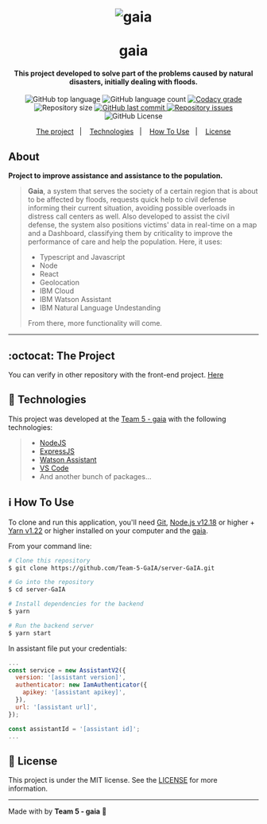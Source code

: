 <h1 align="center">
    <img alt="gaia" src="https://res.cloudinary.com/dy7l1wk3y/image/upload/v1595578141/Github_Explorer_y2p07w.gif" />
    <br>
    <br>
    gaia
    <br>
</h1>

<h4 align="center">
  This project developed to solve part of the problems caused by natural disasters, initially dealing with floods.
</h4>

<p align="center">
  <img alt="GitHub top language" src="https://img.shields.io/github/languages/top/Team-5-GaIA/server-GaIA.svg">

  <img alt="GitHub language count" src="https://img.shields.io/github/languages/count/Team-5-GaIA/server-GaIA.svg">

  <a href="https://www.codacy.com/app/Team-5-GaIA/game-endless-runner?utm_source=github.com&amp;utm_medium=referral&amp;utm_content=Team-5-GaIA/server-GaIA&amp;utm_campaign=Badge_Grade">
    <img alt="Codacy grade" src="https://api.codacy.com/project/badge/Grade/691b85e51bf240b997ae6ff82ea41590">
  </a>

  <img alt="Repository size" src="https://img.shields.io/github/repo-size/Team-5-GaIA/server-GaIA.svg">
  <a href="https://github.com/Team-5-GaIA/server-GaIA/commits/master">
    <img alt="GitHub last commit" src="https://img.shields.io/github/last-commit/Team-5-GaIA/server-GaIA.svg">
  </a>

  <a href="https://github.com/Team-5-GaIA/server-GaIA/issues">
    <img alt="Repository issues" src="https://img.shields.io/github/issues/Team-5-GaIA/server-GaIA.svg">
  </a>

  <img alt="GitHub License" src="https://img.shields.io/github/license/Team-5-GaIA/server-GaIA.svg">
</p>

<p align="center">
  <a href="#octocat-the-project">The project</a>&nbsp;&nbsp;&nbsp;|&nbsp;&nbsp;&nbsp;
  <a href="#rocket-technologies">Technologies</a>&nbsp;&nbsp;&nbsp;|&nbsp;&nbsp;&nbsp;
  <a href="#information_source-how-to-use">How To Use</a>&nbsp;&nbsp;&nbsp;|&nbsp;&nbsp;&nbsp;
  <a href="#memo-license">License</a>
</p>

## About

**Project to improve assistance and assistance to the population.**
> **Gaia**, a system that serves the society of a certain region that is about to be affected by floods, requests quick help to civil defense informing their current situation, avoiding possible overloads in distress call centers as well. Also developed to assist the civil defense, the system also positions victims' data in real-time on a map and a Dashboard, classifying them by criticality to improve the performance of care and help the population. Here, it uses:
> - Typescript and Javascript
> - Node
> - React
> - Geolocation
> - IBM Cloud
> - IBM Watson Assistant
> - IBM Natural Language Undestanding
>
> From there, more functionality will come.

---

## :octocat: The Project

You can verify in other repository with the front-end project. [Here](https://github.com/Team-5-GaIA/web-GaIA)

## :rocket: Technologies

This project was developed at the [Team 5 - gaia](https://github.com/Team-5-GaIA) with the following technologies:

> - [NodeJS](https://nodejs.org)
> - [ExpressJS](https://expressjs.com/)
> - [Watson Assistant](https://cloud.ibm.com/docs/assistant/getting-started.html#gettingstarted)
> - [VS Code](https://code.visualstudio.com/)
> - And another bunch of packages...

## :information_source: How To Use

To clone and run this application, you'll need [Git](https://git-scm.com), [Node.js v12.18][nodejs] or higher + [Yarn v1.22][yarn] or higher installed on your computer and the [gaia](https://github.com/Team-5-GaIA/server-GaIA).

From your command line:

```bash
# Clone this repository
$ git clone https://github.com/Team-5-GaIA/server-GaIA.git

# Go into the repository
$ cd server-GaIA

# Install dependencies for the backend
$ yarn

# Run the backend server
$ yarn start
```

In assistant file put your credentials:

```javascript
...
const service = new AssistantV2({
  version: '[assistant version]',
  authenticator: new IamAuthenticator({
    apikey: '[assistant apikey]',
  }),
  url: '[assistant url]',
});

const assistantId = '[assistant id]';
...
```

## :memo: License

This project is under the MIT license. See the [LICENSE](https://github.com/Team-5-GaIA/server-GaIA/blob/master/LICENSE) for more information.

---

Made with by **Team 5 - gaia** :wave:

[nodejs]: https://nodejs.org/
[yarn]: https://yarnpkg.com/
